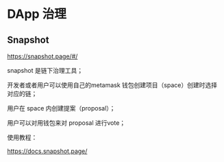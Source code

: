 # DApp 治理

## Snapshot

https://snapshot.page/#/

snapshot 是链下治理工具；

开发者或者用户可以使用自己的metamask 钱包创建项目（space）创建时选择对应的链；

用户在 space 内创建提案（proposal）；

用户可以对用钱包来对 proposal 进行vote；

使用教程：

https://docs.snapshot.page/